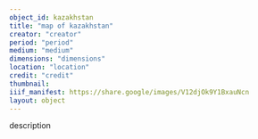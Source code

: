 ```yaml
---
object_id: kazakhstan
title: "map of kazakhstan"
creator: "creator"
period: "period"
medium: "medium"
dimensions: "dimensions"
location: "location"
credit: "credit"
thumbnail: 
iiif_manifest: https://share.google/images/V12djOk9Y1BxauNcn
layout: object
---
```


description
